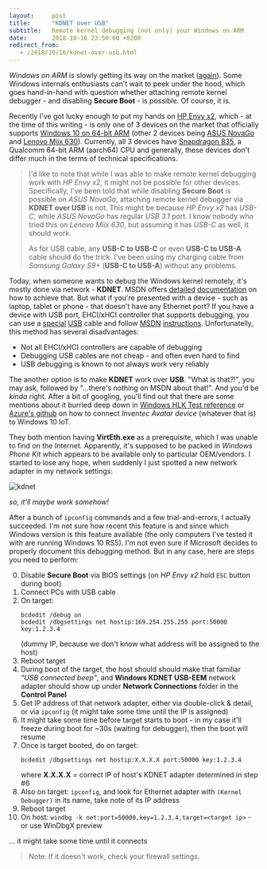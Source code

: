 ```yaml
---
layout:     post
title:      "KDNET over USB"
subtitle:   Remote kernel debugging (not only) your Windows on ARM
date:       2018-10-16 23:50:00 +0200
redirect_from:
   - /2018/10/16/kdnet-over-usb.html
---
```


_Windows on ARM_ is slowly getting its way on the market ([again][win-rt]).
Some Windows internals enthusiasts can't wait to peek under the hood,
which goes hand-in-hand with question whether attaching remote kernel
debugger - and disabling **Secure Boot** - is possible. Of course, it is.

Recently I've got lucky enough to put my hands on [HP Envy x2][hp-envy-x2],
which - at the time of this writing - is only one of 3 devices on the market
that officially supports [Windows 10 on 64-bit ARM][windows-on-arm] (other 2
devices being [ASUS NovaGo][asus-novago] and [Lenovo Miix 630][lenovo-miix-630]).
Currently, all 3 devices have [Snapdragon 835][snapdragon-835], a Qualcomm
64-bit ARM (aarch64) CPU and generally, these devices don't differ much in the
terms of technical specifications.

> I'd like to note that while I was able to make remote kernel debugging
> work with _HP Envy x2_, it might not be possible for other devices. Specifically,
> I've been told that while disabling **Secure Boot** is possible on _ASUS NovaGo_,
> attaching remote kernel debugger via **KDNET over USB** is not. This might be
> because _HP Envy x2_ has _USB-C_, while _ASUS NovaGo_ has regular _USB 3.1_
> port. I know nobody who tried this on _Lenovo Miix 630_, but assuming it has
> _USB-C_ as well, it should work.
>
> As for USB cable, any **USB-C to USB-C** or even **USB-C to USB-A** cable
> should do the trick. I've been using my charging cable from _Samsung Galaxy S9+_
> (**USB-C to USB-A**) without any problems.

Today, when someone wants to debug the Windows kernel remotely, it's mostly
done via network - **KDNET**. MSDN offers [detailed][kdnet-auto] [documentation][kdnet-manual]
on how to achieve that. But what if you're presented with a device - such as
laptop, tablet or phone - that doesn't have any Ethernet port? If you have a device
with USB port, EHCI/xHCI controller that supports debugging, you can use a
[special][cable-usb2] [USB][cable-usb3] cable and follow [MSDN][km-dbg-usb2]
[instructions][km-dbg-usb3]. Unfortunatelly, this method has several disadvantages:
- Not all EHCI/xHCI controllers are capable of debugging
- Debugging USB cables are not cheap - and often even hard to find
- USB debugging is known to not always work very reliably

The another option is to make **KDNET** work over **USB**. "What is that?!",
you may ask, followed by "...there's nothing on MSDN about that!". And you'd be
*kinda* right. After a bit of googling, you'll find out that there are some
mentions about it burried deep down in [Windows HLK Test reference][hlk-kdnet-over-usb]
or [Azure's github][azure-iot-github] on how to connect _Inventec Avatar device_
(whatever that is) to Windows 10 IoT.

They both mention having **VirtEth.exe** as a prerequisite, which I was unable
to find on the Internet. Apparently, it's supposed to be packed in _Windows Phone Kit_
which appears to be available only to particular OEM/vendors. I started to lose
any hope, when suddenly I just spotted a new network adapter in my network
settings:

![kdnet](/img/posts/1/kdnet.png)

_so, it'll maybe work somehow!_

After a bunch of `ipconfig` commands and a few trial-and-errors, I actually succeeded.
I'm not sure how recent this feature is and since which Windows version is this feature
available (the only computers I've tested it with are running Windows 10 RS5). I'm not
even sure if Microsoft decides to properly document this debugging method. But in any
case, here are steps you need to perform:


0.  Disable **Secure Boot** via BIOS settings (on _HP Envy x2_ hold `ESC` button during boot)
1.  Connect PCs with USB cable
2.  On target:
    ```
    bcdedit /debug on
    bcdedit /dbgsettings net hostip:169.254.255.255 port:50000 key:1.2.3.4
    ```
    (dummy IP, because we don't know what address will be assigned to the host)
3.  Reboot target
4.  During boot of the target, the host should should make that familiar _"USB connected beep"_,
    and **Windows KDNET USB-EEM** network adapter should show up under
    **Network Connections** folder in the **Control Panel**
5.  Get IP address of that network adapter, either via double-click & detail, or
    via `ipconfig` (it might take some time until the IP is assigned)
6.  It might take some time before target starts to boot - in my case it'll
    freeze during boot for ~30s (waiting for debugger), then the boot will resume
7.  Once is target booted, do on target:
    ```
    bcdedit /dbgsettings net hostip:X.X.X.X port:50000 key:1.2.3.4
    ```
    where **X.X.X.X** = correct IP of host's KDNET adapter determined in step #6
8.  Also on target: `ipconfig`, and look for Ethernet adapter with `(Kernel Debugger)`
    in its name, take note of its IP address
9.  Reboot target
10. On host: `windbg -k net:port=50000,key=1.2.3.4,target=<target ip>` - or use WinDbgX preview

... it might take some time until it connects

> Note: If it doesn't work, check your firewall settings.


[win-rt]: <https://en.wikipedia.org/wiki/Windows_RT>
[kdnet-manual]: <https://docs.microsoft.com/en-us/windows-hardware/drivers/debugger/setting-up-a-network-debugging-connection>
[kdnet-auto]: <https://docs.microsoft.com/en-us/windows-hardware/drivers/debugger/setting-up-a-network-debugging-connection-automatically>
[cable-usb2]: <https://www.apriorit.com/dev-blog/210-win-debug-with-usb>
[cable-usb3]: <https://www.datapro.net/products/usb-3-0-super-speed-a-a-debugging-cable.html>
[km-dbg-usb2]: <https://docs.microsoft.com/en-us/windows-hardware/drivers/debugger/setting-up-a-usb-2-0-debug-cable-connection>
[km-dbg-usb3]: <https://docs.microsoft.com/en-us/windows-hardware/drivers/debugger/setting-up-a-usb-3-0-debug-cable-connection>
[hlk-kdnet-over-usb]: <https://docs.microsoft.com/en-us/windows-hardware/test/hlk/testref/8424cf29-e2b4-4060-bb90-4ea503ce704b>
[azure-iot-github]: <https://github.com/Azure/azure-iot-device-ecosystem/blob/master/get_started/windows10-iot-core-avatar-csharp.md>
[hp-envy-x2]: <https://www8.hp.com/us/en/campaigns/envy-x2/overview.html>
[asus-novago]: <https://www.asus.com/2-in-1-PCs/ASUS-NovaGo-TP370QL/>
[lenovo-miix-630]: <https://www.lenovo.com/us/en/tablets/windows-tablets/miix-series/Lenovo-Miix-630-12Q35/p/88IPMX60984>
[snapdragon-835]: <https://www.qualcomm.com/products/snapdragon/processors/835>
[windows-on-arm]: <https://docs.microsoft.com/en-us/windows/arm/>
